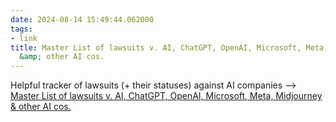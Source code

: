 ```yaml
---
date: 2024-08-14 15:49:44.062000
tags:
- link
title: Master List of lawsuits v. AI, ChatGPT, OpenAI, Microsoft, Meta, Midjourney
  &amp; other AI cos.
---
```


Helpful tracker of lawsuits (+ their statuses) against AI companies --> [Master List of lawsuits v. AI, ChatGPT, OpenAI, Microsoft, Meta, Midjourney &amp; other AI cos.](https://chatgptiseatingtheworld.com/2023/12/27/master-list-of-lawsuits-v-ai-chatgpt-openai-microsoft-meta-midjourney-other-ai-cos/)